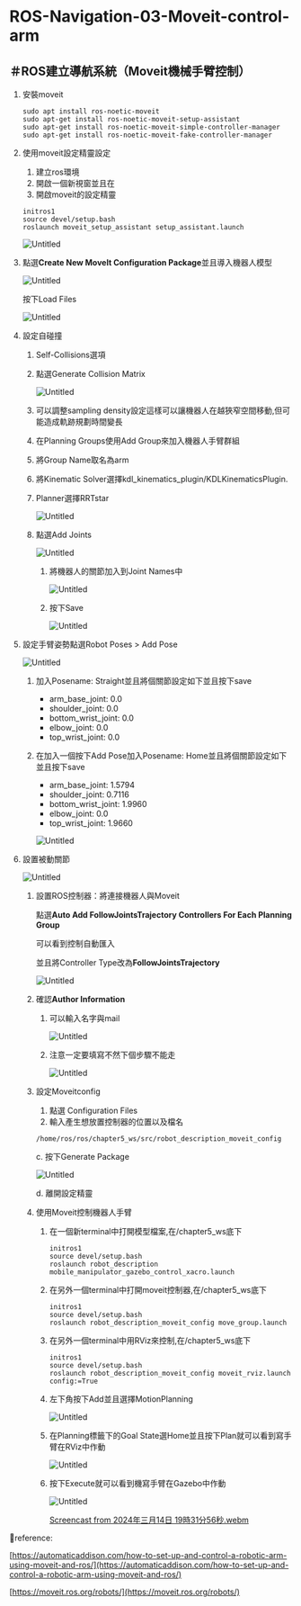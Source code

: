 # ROS-Navigation-03-Moveit-control-arm

## ＃ROS建立導航系統（Moveit機械手臂控制）

1. 安裝moveit
    
    ```tsx
    sudo apt install ros-noetic-moveit
    sudo apt-get install ros-noetic-moveit-setup-assistant
    sudo apt-get install ros-noetic-moveit-simple-controller-manager
    sudo apt-get install ros-noetic-moveit-fake-controller-manager
    ```
    
2. 使用moveit設定精靈設定
    1. 建立ros環境
    2. 開啟一個新視窗並且在
    3. 開啟moveit的設定精靈
    
    ```tsx
    initros1
    source devel/setup.bash
    roslaunch moveit_setup_assistant setup_assistant.launch
    ```
    
    ![Untitled](ROS-Navigation-03-Moveit-control-arm%2038d9660fafc245adafa89c32138ad84c/Untitled.png)
    
3. 點選**Create New MoveIt Configuration Package**並且導入機器人模型
    
    ![Untitled](ROS-Navigation-03-Moveit-control-arm%2038d9660fafc245adafa89c32138ad84c/Untitled%201.png)
    
    按下Load Files
    
    ![Untitled](ROS-Navigation-03-Moveit-control-arm%2038d9660fafc245adafa89c32138ad84c/Untitled%202.png)
    
4. 設定自碰撞
    1. Self-Collisions選項
    2. 點選Generate Collision Matrix
        
        ![Untitled](ROS-Navigation-03-Moveit-control-arm%2038d9660fafc245adafa89c32138ad84c/Untitled%203.png)
        
    3. 可以調整sampling density設定這樣可以讓機器人在越狹窄空間移動,但可能造成軌跡規劃時間變長
    4. 在Planning Groups使用Add Group來加入機器人手臂群組
    5. 將Group Name取名為arm
    6. 將Kinematic Solver選擇kdl_kinematics_plugin/KDLKinematicsPlugin.
    7. Planner選擇RRTstar
        
        ![Untitled](ROS-Navigation-03-Moveit-control-arm%2038d9660fafc245adafa89c32138ad84c/Untitled%204.png)
        
    8. 點選Add Joints
        
        ![Untitled](ROS-Navigation-03-Moveit-control-arm%2038d9660fafc245adafa89c32138ad84c/Untitled%205.png)
        
        1. 將機器人的關節加入到Joint Names中
            
            ![Untitled](ROS-Navigation-03-Moveit-control-arm%2038d9660fafc245adafa89c32138ad84c/Untitled%206.png)
            
        2. 按下Save
            
            ![Untitled](ROS-Navigation-03-Moveit-control-arm%2038d9660fafc245adafa89c32138ad84c/Untitled%207.png)
            
5. 設定手臂姿勢點選Robot Poses > Add Pose
    
    ![Untitled](ROS-Navigation-03-Moveit-control-arm%2038d9660fafc245adafa89c32138ad84c/Untitled%208.png)
    
    1. 加入Posename: Straight並且將個關節設定如下並且按下save
        - arm_base_joint: 0.0
        - shoulder_joint: 0.0
        - bottom_wrist_joint: 0.0
        - elbow_joint: 0.0
        - top_wrist_joint: 0.0
    2. 在加入一個按下Add Pose加入Posename: Home並且將個關節設定如下並且按下save
        - arm_base_joint: 1.5794
        - shoulder_joint: 0.7116
        - bottom_wrist_joint: 1.9960
        - elbow_joint: 0.0
        - top_wrist_joint: 1.9660
        
        ![Untitled](ROS-Navigation-03-Moveit-control-arm%2038d9660fafc245adafa89c32138ad84c/Untitled%209.png)
        
6. 設置被動關節
    
    ![Untitled](ROS-Navigation-03-Moveit-control-arm%2038d9660fafc245adafa89c32138ad84c/Untitled%2010.png)
    
    1. 設置ROS控制器：將連接機器人與Moveit
        
        點選**Auto Add FollowJointsTrajectory Controllers For Each Planning Group**
        
        可以看到控制自動匯入
        
        並且將Controller Type改為**FollowJointsTrajectory**
        
        ![Untitled](ROS-Navigation-03-Moveit-control-arm%2038d9660fafc245adafa89c32138ad84c/Untitled%2011.png)
        
    2. 確認**Author Information**
        1. 可以輸入名字與mail
            
            ![Untitled](ROS-Navigation-03-Moveit-control-arm%2038d9660fafc245adafa89c32138ad84c/Untitled%2012.png)
            
        2. 注意一定要填寫不然下個步驟不能走
            
            ![Untitled](ROS-Navigation-03-Moveit-control-arm%2038d9660fafc245adafa89c32138ad84c/Untitled%2013.png)
            
    3. 設定Moveitconfig
        1. 點選 Configuration Files
        2. 輸入產生想放置控制器的位置以及檔名
        
        ```tsx
        /home/ros/ros/chapter5_ws/src/robot_description_moveit_config
        ```
        
        c. 按下Generate Package
        
        ![Untitled](ROS-Navigation-03-Moveit-control-arm%2038d9660fafc245adafa89c32138ad84c/Untitled%2014.png)
        
        d. 離開設定精靈
        
    4. 使用Moveit控制機器人手臂
        1. 在一個新terminal中打開模型檔案,在/chapter5_ws底下
            
            ```tsx
            initros1
            source devel/setup.bash
            roslaunch robot_description mobile_manipulator_gazebo_control_xacro.launch 
            ```
            
        2. 在另外一個terminal中打開moveit控制器,在/chapter5_ws底下
            
            ```tsx
            initros1
            source devel/setup.bash
            roslaunch robot_description_moveit_config move_group.launch
            ```
            
        3. 在另外一個terminal中用RViz來控制,在/chapter5_ws底下
            
            ```tsx
            initros1
            source devel/setup.bash
            roslaunch robot_description_moveit_config moveit_rviz.launch config:=True
            ```
            
        4. 左下角按下Add並且選擇MotionPlanning
            
            ![Untitled](ROS-Navigation-03-Moveit-control-arm%2038d9660fafc245adafa89c32138ad84c/Untitled%2015.png)
            
        5. 在Planning標籤下的Goal State選Home並且按下Plan就可以看到寫手臂在RViz中作動
            
            ![Untitled](ROS-Navigation-03-Moveit-control-arm%2038d9660fafc245adafa89c32138ad84c/Untitled%2016.png)
            
        6. 按下Execute就可以看到機寫手臂在Gazebo中作動
            
            ![Untitled](ROS-Navigation-03-Moveit-control-arm%2038d9660fafc245adafa89c32138ad84c/Untitled%2017.png)
            
            [Screencast from 2024年三月14日 19時31分56秒.webm](ROS-Navigation-03-Moveit-control-arm%2038d9660fafc245adafa89c32138ad84c/Screencast_from_2024%25E5%25B9%25B4%25E4%25B8%2589%25E6%259C%258814%25E6%2597%25A5_19%25E6%2599%258231%25E5%2588%258656%25E7%25A7%2592.webm)
            
        

📃reference: 

[https://automaticaddison.com/how-to-set-up-and-control-a-robotic-arm-using-moveit-and-ros/](https://automaticaddison.com/how-to-set-up-and-control-a-robotic-arm-using-moveit-and-ros/)

[https://moveit.ros.org/robots/](https://moveit.ros.org/robots/)